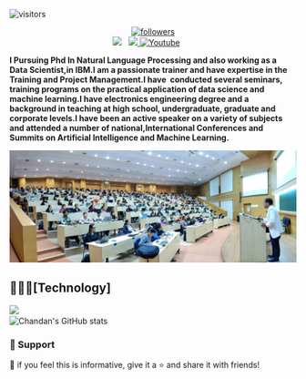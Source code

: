 ![visitors](https://visitor-badge.glitch.me/badge?page_id=chandanverma07&left_color=green&right_color=red)


<p align='center'>
  <a href="https://github.com/chandanverma07?tab=followers">
    <img alt="followers" title="Follow me on Github" src="https://custom-icon-badges.demolab.com/github/followers/chandanverma07?color=236ad3&labelColor=1155ba&style=for-the-badge&logo=person-add&label=Follow&logoColor=white"/></a>
  <br>
<a href="https://instagram.com/verma.chandan.070"><img height="30" src="https://github.com/WaylonWalker/WaylonWalker/blob/main/icon/instagram.jpg?raw=true"></a>&nbsp;&nbsp;
<a href="https://www.linkedin.com/in/chandan-shubh-aa448b5a/"><img height="30" src="https://github.com/WaylonWalker/WaylonWalker/blob/main/icon/linkedin.png?raw=true">
 <a href="https://www.youtube.com/channel/UC0byJszUuiB0-tn_JoUwOVg"><img width="32px" alt="Youtube" title="Youtube" src="https://i.imgur.com/qiXu7b2.png"/></a>
  &#8287;&#8287;&#8287;&#8287;&#8287;
 </a>
</p>
<p align="left">
<b>I Pursuing Phd In Natural Language Processing and also working as a Data Scientist,in IBM.I am a passionate trainer and have expertise in the Training and Project Management.I have  conducted several seminars, training programs on the practical application of data science and machine learning.I have electronics engineering degree and a background in teaching at high school, undergraduate, graduate and corporate levels.I have been an active speaker on a variety of subjects and attended a number of national,International Conferences and Summits on Artificial Intelligence and Machine Learning.</b>
</p>
<p align="center">
<img
    src = 'https://github.com/chandanverma07/chandanverma07/blob/main/image1.jpg'
    width = 800/>
 </p>
 
 ## 👨🏻‍💻[Technology]
 
 ![](https://img.shields.io/badge/Python-3776AB?style=for-the-badge&logo=python&logoColor=white)
 <br>
![Chandan's GitHub stats](https://github-readme-stats.vercel.app/api?username=chandanverma07&show_icons=true&theme=radical)
    
### 🤩 Support

💙 if you feel this is informative, give it a ⭐ and share it with friends!


